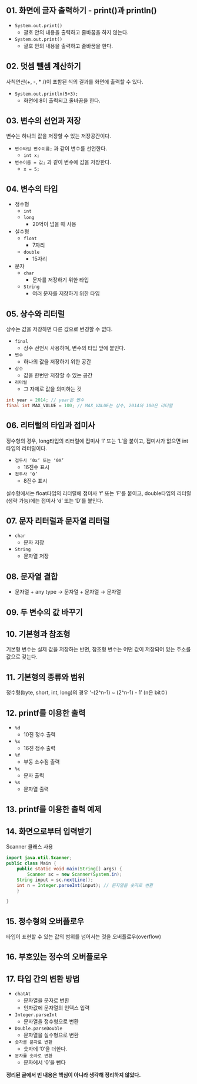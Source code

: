 ## 01. 화면에 글자 출력하기 - print()과 println()

- `System.out.print()`
    - 괄호 안의 내용을 출력하고 줄바꿈을 하지 않는다.
- `System.out.print()`
    - 괄호 안의 내용을 출력하고 줄바꿈을 한다.

## 02. 덧셈 뺄셈 계산하기

사칙연산(+, -, * /)이 포함된 식의 결과를 화면에 출력할 수 있다.

- `System.out.println(5+3);`
    - 화면에 8이 출력되고 줄바꿈을 한다.

## 03. 변수의 선언과 저장

변수는 하나의 값을 저장할 수 있는 저장공간이다.

- `변수타입 변수이름;` 과 같이 변수를 선언한다.
    - `int x;`
- `변수이름 = 값;` 과 같이 변수에 값을 저장한다.
    - `x = 5;`

## 04. 변수의 타입

- 정수형
    - `int`
    - `long`
        - 20억이 넘을 때 사용
- 실수형
    - `float`
        - 7자리
    - `double`
        - 15자리
- 문자
    - `char`
        - 문자를 저장하기 위한 타입
    - `String`
        - 여러 문자를 저장하기 위한 타입

## 05. 상수와 리터럴

상수는 값을 저장하면 다른 값으로 변경할 수 없다.

- `final`
    - 상수 선언시 사용하며, 변수의 타입 앞에 붙인다.
- `변수`
    - 하나의 값을 저장하기 위한 공간
- `상수`
    - 값을 한번만 저장할 수 있는 공간
- `리터럴`
    - 그 자체로 값을 의미하는 것

```java
int year = 2014; // year은 변수
final int MAX_VALUE = 100; // MAX_VALUE는 상수, 2014와 100은 리터럴

```

## 06. 리터럴의 타입과 접미사

정수형의 경우, long타입의 리터럴에 접미사 ‘l’ 또는 ‘L’을 붙이고, 접미사가 없으면 int타입의 리터럴이다.

- `접두사 ‘0x’ 또는 ‘0X’`
    - 16진수 표시
- `접두사 ‘0’`
    - 8진수 표시

실수형에서는 float타입의 리터럴에 접미사 ‘f’ 또는 ‘F’를 붙이고, double타입의 리터럴(생략 가능)에는 접미사 ‘d’ 또는 ‘D’를 붙인다.

## 07. 문자 리터럴과 문자열 리터럴

- `char`
    - 문자 저장
- `String`
    - 문자열 저장

## 08. 문자열 결합

- 문자열 + any type → 문자열 + 문자열 → 문자열

## 09. 두 변수의 값 바꾸기

## 10. 기본형과 참조형

기본형 변수는 실제 값을 저장하는 반면, 참조형 변수는 어떤 값이 저장되어 있는 주소를 값으로 갖는다.

## 11. 기본형의 종류와 범위

정수형(byte, short, int, long)의 경우 ‘-(2^n-1) ~ (2^n-1) - 1’ (n은 bit수)

## 12. printf를 이용한 출력

- `%d`
    - 10진 정수 출력
- `%x`
    - 16진 정수 출력
- `%f`
    - 부동 소수점 출력
- `%c`
    - 문자 출력
- `%s`
    - 문자열 출력

## 13. printf를 이용한 출력 예제

## 14. 화면으로부터 입력받기

Scanner 클래스 사용

```java
import java.util.Scanner;
public class Main {
	public static void main(String[] args) {
		Scanner sc = new Scanner(System.in);
    String input = sc.nextLine();
    int n = Integer.parseInt(input); // 문자열을 숫자로 변환
	}

}

```

## 15. 정수형의 오버플로우

타입이 표현할 수 있는 값의 범위를 넘어서는 것을 오버플로우(overflow)

## 16. 부호있는 정수의 오버플로우

## 17. 타입 간의 변환 방법

- `chatAt`
    - 문자열을 문자로 변환
    - 인자값에 문자열의 인덱스 입력
- `Integer.parseInt`
    - 문자열을 정수형으로 변환
- `Double.parseDouble`
    - 문자열을 실수형으로 변환
- `숫자를 문자로 변환`
    - 숫자에 ‘0’을 더한다.
- `문자를 숫자로 변환`
    - 문자에서 ‘0’을 뺀다

**정리된 글에서 빈 내용은 핵심이 아니라 생각해 정리하지 않았다.**